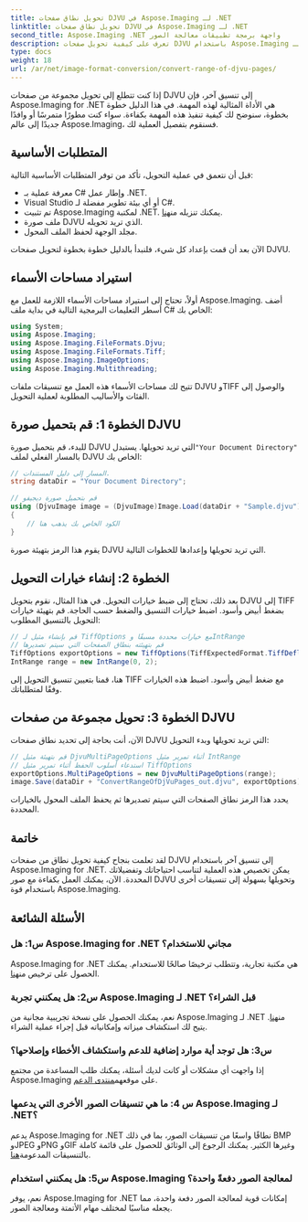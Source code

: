 ```yaml
---
title: تحويل نطاق صفحات DJVU في Aspose.Imaging لـ .NET
linktitle: تحويل نطاق صفحات DJVU في Aspose.Imaging لـ .NET
second_title: Aspose.Imaging .NET واجهة برمجة تطبيقات معالجة الصور
description: تعرف على كيفية تحويل صفحات DJVU باستخدام Aspose.Imaging لـ .NET. دليل خطوة بخطوة لتحويل DJVU إلى TIFF بكفاءة.
type: docs
weight: 18
url: /ar/net/image-format-conversion/convert-range-of-djvu-pages/
---
```


إذا كنت تتطلع إلى تحويل مجموعة من صفحات DJVU إلى تنسيق آخر، فإن Aspose.Imaging for .NET هي الأداة المثالية لهذه المهمة. في هذا الدليل خطوة بخطوة، سنوضح لك كيفية تنفيذ هذه المهمة بكفاءة. سواء كنت مطورًا متمرسًا أو وافدًا جديدًا إلى عالم Aspose.Imaging، فسنقوم بتفصيل العملية لك. 

## المتطلبات الأساسية

قبل أن نتعمق في عملية التحويل، تأكد من توفر المتطلبات الأساسية التالية:

- معرفة عملية بـ C# وإطار عمل .NET.
- Visual Studio أو أي بيئة تطوير مفضلة لـ C#.
-  تم تثبيت Aspose.Imaging لمكتبة .NET. يمكنك تنزيله من[هنا](https://releases.aspose.com/imaging/net/).
- ملف صورة DJVU الذي تريد تحويله.
- مجلد الوجهة لحفظ الملف المحول.

الآن بعد أن قمت بإعداد كل شيء، فلنبدأ بالدليل خطوة بخطوة لتحويل صفحات DJVU.

## استيراد مساحات الأسماء

أولاً، تحتاج إلى استيراد مساحات الأسماء اللازمة للعمل مع Aspose.Imaging. أضف أسطر التعليمات البرمجية التالية في بداية ملف C# الخاص بك:

```csharp
using System;
using Aspose.Imaging;
using Aspose.Imaging.FileFormats.Djvu;
using Aspose.Imaging.FileFormats.Tiff;
using Aspose.Imaging.ImageOptions;
using Aspose.Imaging.Multithreading;
```

تتيح لك مساحات الأسماء هذه العمل مع تنسيقات ملفات DJVU وTIFF والوصول إلى الفئات والأساليب المطلوبة لعملية التحويل.

## الخطوة 1: قم بتحميل صورة DJVU

 للبدء، قم بتحميل صورة DJVU التي تريد تحويلها. يستبدل`"Your Document Directory"` بالمسار الفعلي لملف DJVU الخاص بك:

```csharp
// المسار إلى دليل المستندات.
string dataDir = "Your Document Directory";

// قم بتحميل صورة ديجيفو
using (DjvuImage image = (DjvuImage)Image.Load(dataDir + "Sample.djvu"))
{
    // الكود الخاص بك يذهب هنا
}
```

يقوم هذا الرمز بتهيئة صورة DJVU التي تريد تحويلها وإعدادها للخطوات التالية.

## الخطوة 2: إنشاء خيارات التحويل

بعد ذلك، تحتاج إلى ضبط خيارات التحويل. في هذا المثال، نقوم بتحويل DJVU إلى TIFF بضغط أبيض وأسود. اضبط خيارات التنسيق والضغط حسب الحاجة. قم بتهيئة خيارات التحويل بالتنسيق المطلوب:

```csharp
// قم بإنشاء مثيل لـ TiffOptions مع خيارات محددة مسبقًا وIntRange
// قم بتهيئته بنطاق الصفحات التي سيتم تصديرها
TiffOptions exportOptions = new TiffOptions(TiffExpectedFormat.TiffDeflateBw);
IntRange range = new IntRange(0, 2);
```

هنا، قمنا بتعيين تنسيق التحويل إلى TIFF مع ضغط أبيض وأسود. اضبط هذه الخيارات وفقًا لمتطلباتك.

## الخطوة 3: تحويل مجموعة من صفحات DJVU

الآن، أنت بحاجة إلى تحديد نطاق صفحات DJVU التي تريد تحويلها وبدء التحويل:

```csharp
// قم بتهيئة مثيل DjvuMultiPageOptions أثناء تمرير مثيل IntRange
// استدعاء أسلوب الحفظ أثناء تمرير مثيل TiffOptions
exportOptions.MultiPageOptions = new DjvuMultiPageOptions(range);
image.Save(dataDir + "ConvertRangeOfDjVuPages_out.djvu", exportOptions);
```

يحدد هذا الرمز نطاق الصفحات التي سيتم تصديرها ثم يحفظ الملف المحول بالخيارات المحددة.

## خاتمة

لقد تعلمت بنجاح كيفية تحويل نطاق من صفحات DJVU إلى تنسيق آخر باستخدام Aspose.Imaging for .NET. يمكن تخصيص هذه العملية لتناسب احتياجاتك وتفضيلاتك المحددة. الآن، يمكنك العمل بكفاءة مع صور DJVU وتحويلها بسهولة إلى تنسيقات أخرى باستخدام قوة Aspose.Imaging.

## الأسئلة الشائعة

### س1: هل Aspose.Imaging for .NET مجاني للاستخدام؟

 Aspose.Imaging for .NET هي مكتبة تجارية، وتتطلب ترخيصًا صالحًا للاستخدام. يمكنك الحصول على ترخيص من[هنا](https://purchase.aspose.com/buy).

### س2: هل يمكنني تجربة Aspose.Imaging لـ .NET قبل الشراء؟

 نعم، يمكنك الحصول على نسخة تجريبية مجانية من Aspose.Imaging لـ .NET من[هنا](https://releases.aspose.com/). يتيح لك استكشاف ميزاته وإمكانياته قبل إجراء عملية الشراء.

### س3: هل توجد أية موارد إضافية للدعم واستكشاف الأخطاء وإصلاحها؟

 إذا واجهت أي مشكلات أو كانت لديك أسئلة، يمكنك طلب المساعدة من مجتمع Aspose.Imaging على موقعهم[منتدى الدعم](https://forum.aspose.com/).

### س 4: ما هي تنسيقات الصور الأخرى التي يدعمها Aspose.Imaging لـ .NET؟

 يدعم Aspose.Imaging for .NET نطاقًا واسعًا من تنسيقات الصور، بما في ذلك BMP وJPEG وPNG وGIF وغيرها الكثير. يمكنك الرجوع إلى الوثائق للحصول على قائمة كاملة بالتنسيقات المدعومة[هنا](https://reference.aspose.com/imaging/net/).

### س5: هل يمكنني استخدام Aspose.Imaging لمعالجة الصور دفعةً واحدة؟

نعم، يوفر Aspose.Imaging for .NET إمكانات قوية لمعالجة الصور دفعة واحدة، مما يجعله مناسبًا لمختلف مهام الأتمتة ومعالجة الصور.